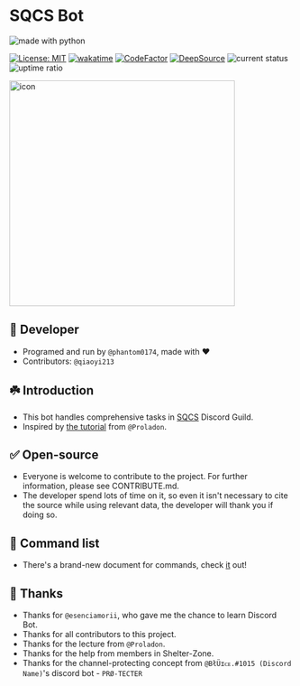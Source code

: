 # SQCS Bot

![made with python](https://forthebadge.com/images/badges/made-with-python.svg)

[![License: MIT](https://img.shields.io/badge/License-MIT-yellow.svg)](https://opensource.org/licenses/MIT)
[![wakatime](https://wakatime.com/badge/github/phantom0174/SQCS_bot.svg)](https://wakatime.com/badge/github/phantom0174/SQCS_bot)
[![CodeFactor](https://www.codefactor.io/repository/github/phantom0174/sqcs_bot/badge)](https://www.codefactor.io/repository/github/phantom0174/sqcs_bot)
[![DeepSource](https://deepsource.io/gh/phantom0174/SQCS_bot.svg/?label=active+issues&show_trend=true&token=GuhjLeeI6k-xl0SVc50rSNH5)](https://deepsource.io/gh/phantom0174/SQCS_bot/?ref=repository-badge)
![current status](https://img.shields.io/uptimerobot/status/m786417212-72995a6e32a6e120933f8255)
![uptime ratio](https://img.shields.io/uptimerobot/ratio/7/m786417212-72995a6e32a6e120933f8255)

<img src="https://i.imgur.com/RtOyptP.jpg" alt="icon" width=400>

## 🔧 Developer

- Programed and run by `@phantom0174`, made with ❤️️
- Contributors: `@qiaoyi213`

## ☘️ Introduction

- This bot handles comprehensive tasks in [SQCS](https://sqcs.ckcsc.net) Discord Guild.
- Inspired by [the tutorial](https://youtube.com/playlist?list=PLSCgthA1Anif1w6mKM3O6xlBGGypXtrtN) from `@Proladon`.

## ✅ Open-source

- Everyone is welcome to contribute to the project. For further information, please see CONTRIBUTE.md.
- The developer spend lots of time on it, so even it isn't necessary to cite the source while using relevant data, the developer will thank you if doing so.

## 📃 Command list

- There's a brand-new document for commands, check [it]() out!

## 💖 Thanks

- Thanks for `@esenciamorii`, who gave me the chance to learn Discord Bot.
- Thanks for all contributors to this project.
- Thanks for the lecture from `@Proladon`.
- Thanks for the help from members in Shelter-Zone.
- Thanks for the channel-protecting concept from `@BłÜɪᴄᴇ.#1015 (Discord Name)`'s discord bot - `PRØ-TECTER`
